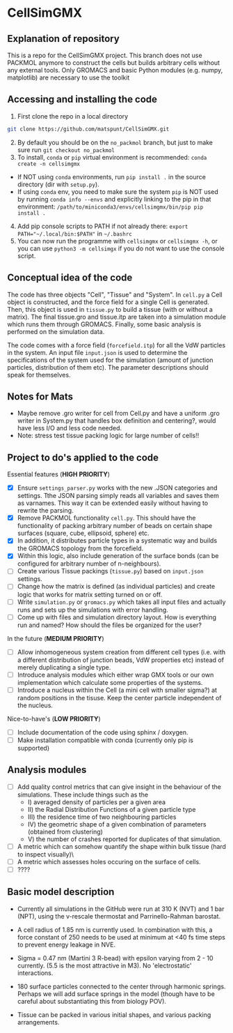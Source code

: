 # CellSimGMX

## Explanation of repository

This is a repo for the CellSimGMX project. This branch does not use PACKMOL anymore to construct the cells but builds arbitrary cells without any external tools. 
Only GROMACS and basic Python modules (e.g. numpy, matplotlib) are necessary to use the toolkit

## Accessing and installing the code

1. First clone the repo in a local directory 
```sh
git clone https://github.com/matspunt/CellSimGMX.git
```
2. By default you should be on the ```no_packmol``` branch, but just to make sure run ```git checkout no_packmol```
3. To install, ```conda``` or ```pip``` virtual environment is recommended: ```conda create -n cellsimgmx```
* If NOT using ```conda``` environments, run ```pip install .``` in the source directory (dir with ```setup.py```). 
* If using ```conda``` env, you need to make sure the system ```pip``` is NOT used by running ```conda info --envs``` and explicitly linking to the pip in that environment:
```/path/to/miniconda3/envs/cellsimgmx/bin/pip pip install .``` 
4. Add pip console scripts to PATH if not already there: ```export PATH="~/.local/bin:$PATH"``` in ```~/.bashrc```
5. You can now run the programme with ```cellsimgmx``` or ```cellsimgmx -h```, or you can use ```python3 -m cellsimgx``` if you do not want to use the console script.  

## Conceptual idea of the code

The code has three objects "Cell", "Tissue" and "System". In ```cell.py``` a Cell object is constructed, and the force field for a single Cell is generated. Then, this object
is used in ```tissue.py``` to build a tissue (with or without a matrix). The final tissue.gro and tissue.itp are taken into a simulation module which runs them through GROMACS. Finally, some
basic analysis is performed on the simulation data. 

The code comes with a force field (```forcefield.itp```) for all the VdW particles in the system. An input file ```input.json``` is used to determine the specifications of the system
used for the simulation (amount of junction particles, distribution of them etc). The parameter descriptions should speak for themselves. 

## Notes for Mats

- Maybe remove .gro writer for cell from Cell.py and have a uniform .gro writer in System.py that handles box definition and centering?, 
would have less I/O and less code needed. 
- Note: stress test tissue packing logic for large number of cells!!

## Project to do's applied to the code

Essential features (**HIGH PRIORITY**)
- [x] Ensure ```settings_parser.py``` works with the new .JSON categories and settings. Tthe JSON parsing simply reads all variables and saves them as varnames. This way it can be extended easily without having to rewrite the parsing. 
- [x] Remove PACKMOL functionality ```cell.py```. This should have the functionality of packing arbitrary number of beads on certain shape surfaces (square, cube, ellipsoid, sphere) etc.
- [x] In addition, it distributes particle types in a systematic way and builds the GROMACS topology from the forcefield.
- [x] Within this logic, also include generation of the surface bonds (can be configured for arbitrary number of n-neighbours). 
- [ ] Create various Tissue packings (```tissue.py```) based on ```input.json``` settings.
- [ ] Change how the matrix is defined (as individual particles) and create logic that works for matrix setting turned on or off. 
- [ ] Write ```simulation.py``` or ```gromacs.py``` which takes all input files and actually runs and sets up the simulations with error handling. 
- [ ] Come up with files and simulation directory layout. How is everything run and named? How should the files be organized for the user?

In the future (**MEDIUM PRIORITY**)
- [ ] Allow inhomogeneous system creation from different cell types (i.e. with a different distribution of junction beads, VdW properties etc) instead of merely duplicating a single type. 
- [ ] Introduce analysis modules which either wrap GMX tools or our own implementation which calculate some properties of the systems. 
- [ ] Introduce a nucleus within the Cell (a mini cell with smaller sigma?) at random positions in the tisuse. Keep the center particle independent of the nucleus. 

Nice-to-have's (**LOW PRIORITY**)
- [ ] Include documentation of the code using sphinx / doxygen. 
- [ ] Make installation compatible with conda (currently only pip is supported)

## Analysis modules

- [ ] Add quality control metrics that can give insight in the behaviour of the simulations. These include things such as the 
    * I) averaged density of particles per a given area
    * II) the Radial Distribution Functions of a given particle type
    * III) the residence time of two neighbouring particles
    * IV) the geometric shape of a given combination of parameters (obtained from clustering)
    * V) the number of crashes reported for duplicates of that simulation. 
- [ ] A metric which can somehow quantify the shape within bulk tissue (hard to inspect visually)\
- [ ] A metric which assesses holes occuring on the surface of cells. 
- [ ] ????

## Basic model description

- Currently all simulations in the GitHub were run at 310 K (NVT) and 1 bar (NPT), using the v-rescale thermostat and Parrinello-Rahman barostat. 

- A cell radius of 1.85 nm is currently used. In combination with this, a force constant of 250 needs to be used at minimum at <40 fs time steps to prevent energy leakage in NVE. 

- Sigma = 0.47 nm (Martini 3 R-bead) with epsilon varying from 2 - 10 currently. (5.5 is the most attractive in M3). No 'electrostatic' interactions. 

- 180 surface particles connected to the center through harmonic springs. Perhaps we will add surface springs in the model (though have to be careful about substantiating this from biology POV). 

- Tissue can be packed in various initial shapes, and various packing arrangements. 